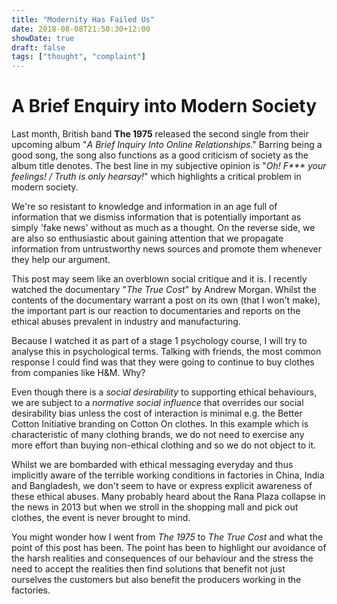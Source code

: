 ```yaml
---
title: "Modernity Has Failed Us"
date: 2018-08-08T21:50:30+12:00
showDate: true
draft: false
tags: ["thought", "complaint"]
---
```


# A Brief Enquiry into Modern Society

Last month, British band __The 1975__ released the second single from their upcoming album "_A Brief Inquiry Into Online Relationships_." Barring being a good song, the song also functions as a good criticism of society as the album title denotes. The best line in my subjective opinion is "_Oh! F*** your feelings! / Truth is only hearsay!_" which highlights a critical problem in modern society. 

We're so resistant to knowledge and information in an age full of information that we dismiss information that is potentially important as simply 'fake news' without as much as a thought. On the reverse side, we are also so enthusiastic about gaining attention that we propagate information from untrustworthy news sources and promote them whenever they help our argument.

This post may seem like an overblown social critique and it is. I recently watched the documentary "_The True Cost_" by Andrew Morgan. Whilst the contents of the documentary warrant a post on its own (that I won't make), the important part is our reaction to documentaries and reports on the ethical abuses prevalent in industry and manufacturing.

Because I watched it as part of a stage 1 psychology course, I will try to analyse this in psychological terms. Talking with friends, the most common response I could find was that they were going to continue to buy clothes from companies like H&M. Why?

Even though there is a _social desirability_ to supporting ethical behaviours, we are subject to a _normative social influence_ that overrides our social desirability bias unless the cost of interaction is minimal e.g. the Better Cotton Initiative branding on Cotton On clothes. In this example which is characteristic of many clothing brands, we do not need to exercise any more effort than buying non-ethical clothing and so we do not object to it.

Whilst we are bombarded with ethical messaging everyday and thus implicitly aware of the terrible working conditions in factories in China, India and Bangladesh, we don't seem to have or express explicit awareness of these ethical abuses. Many probably heard about the Rana Plaza collapse in the news in 2013 but when we stroll in the shopping mall and pick out clothes, the event is never brought to mind.

You might wonder how I went from _The 1975_ to _The True Cost_ and what the point of this post has been. The point has been to highlight our avoidance of the harsh realities and consequences of our behaviour and the stress the need to accept the realities then find solutions that benefit not just ourselves the customers but also benefit the producers working in the factories.